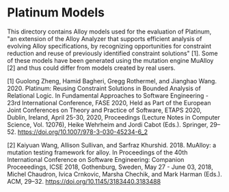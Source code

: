 # Platinum Models

This directory contains Alloy models used for the evaluation of Platinum, "an extension of the Alloy Analyzer that supports efficient analysis of evolving Alloy specifications, by recognizing opportunities for constraint reduction and reuse of previously identified constraint solutions" [1]. Some of these models have been generated using the mutation engine MuAlloy [2] and thus could differ from models created by real users.



[1] Guolong Zheng, Hamid Bagheri, Gregg Rothermel, and Jianghao Wang. 2020. Platinum: Reusing Constraint Solutions in Bounded Analysis of Relational Logic. In Fundamental Approaches to Software Engineering - 23rd International Conference, FASE 2020, Held as Part of the European Joint Conferences on Theory and Practice of Software, ETAPS 2020, Dublin, Ireland, April 25-30, 2020, Proceedings (Lecture Notes in Computer Science, Vol. 12076), Heike Wehrheim and Jordi Cabot (Eds.). Springer, 29–52. https://doi.org/10.1007/978-3-030-45234-6_2

[2] Kaiyuan Wang, Allison Sullivan, and Sarfraz Khurshid. 2018. MuAlloy: a mutation testing framework for alloy. In Proceedings of the 40th International Conference on Software Engineering: Companion Proceeedings, ICSE 2018, Gothenburg, Sweden, May 27 - June 03, 2018, Michel Chaudron, Ivica Crnkovic, Marsha Chechik, and Mark Harman (Eds.). ACM, 29–32. https://doi.org/10.1145/3183440.3183488